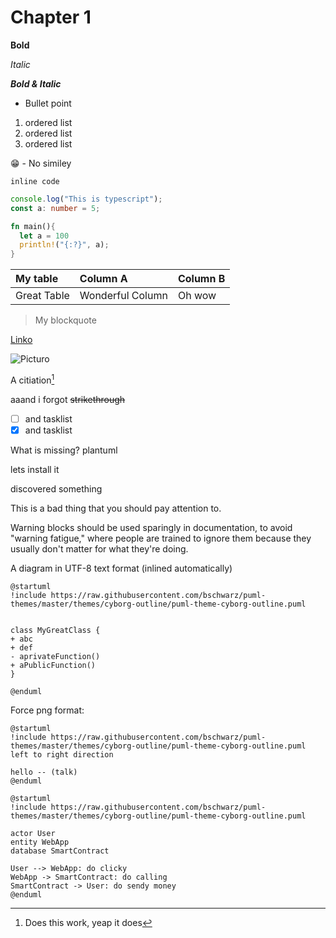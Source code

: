 # Chapter 1

**Bold**

_Italic_

**_Bold & Italic_**

- Bullet point

1. ordered list
2. ordered list
3. ordered list

:grin: - No similey

`inline code`

```ts
console.log("This is typescript");
const a: number = 5;
```

```rust
fn main(){
  let a = 100
  println!("{:?}", a);
}
```

| My table    | Column A         | Column B |
| :---------- | :--------------- | :------- |
| Great Table | Wonderful Column | Oh wow   |

> My blockquote

[Linko]()

![Picturo](https://imgs.search.brave.com/dvJ-bx1jLZ0XdVBVLqfGwsfdbvaKea-RAdbsQ0hBeG4/rs:fit:860:0:0/g:ce/aHR0cHM6Ly93LmZv/cmZ1bi5jb20vZmV0/Y2gvNmEvNmEzMWI5/Yjg4MWM1YTlhMzQz/YjkyZTVlYmU4YzFh/NWYuanBlZw)

A citiation[^1]

[^1]: Does this work, yeap it does

aaand i forgot ~~strikethrough~~

- [ ] and tasklist
- [x] and tasklist

What is missing? plantuml

lets install it

discovered something

<div class="warning">

This is a bad thing that you should pay attention to.

Warning blocks should be used sparingly in documentation, to avoid "warning
fatigue," where people are trained to ignore them because they usually don't
matter for what they're doing.

</div>

A diagram in UTF-8 text format (inlined automatically)

```plantuml, format=png
@startuml
!include https://raw.githubusercontent.com/bschwarz/puml-themes/master/themes/cyborg-outline/puml-theme-cyborg-outline.puml


class MyGreatClass {
+ abc
+ def
- aprivateFunction()
+ aPublicFunction()
}

@enduml
```

Force png format:

```plantuml
@startuml
!include https://raw.githubusercontent.com/bschwarz/puml-themes/master/themes/cyborg-outline/puml-theme-cyborg-outline.puml
left to right direction

hello -- (talk)
@enduml
```

```plantuml
@startuml
!include https://raw.githubusercontent.com/bschwarz/puml-themes/master/themes/cyborg-outline/puml-theme-cyborg-outline.puml

actor User
entity WebApp
database SmartContract

User --> WebApp: do clicky
WebApp -> SmartContract: do calling
SmartContract -> User: do sendy money
@enduml
```
